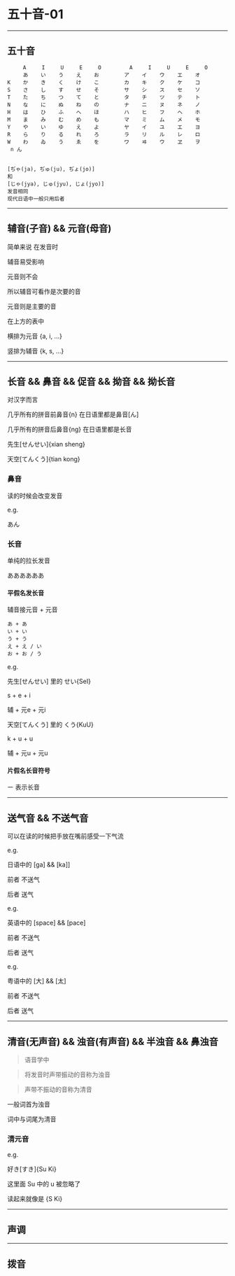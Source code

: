 # 五十音-01

---
## 五十音

```
     A     I     U     E     O         A     I     U     E     O
     あ    い    う    え    お        ア    イ    ウ    エ    オ
K    か    き    く    け    こ        カ    キ    ク    ケ    コ
S    さ    し    す    せ    そ        サ    シ    ス    セ    ソ
T    た    ち    つ    て    と        タ    チ    ツ    テ    ト
N    な    に    ぬ    ね    の        ナ    ニ    ヌ    ネ    ノ
H    は    ひ    ふ    へ    ほ        ハ    ヒ    フ    ヘ    ホ
M    ま    み    む    め    も        マ    ミ    ム    メ    モ
Y    や    い    ゆ    え    よ        ヤ    イ    ユ    エ    ヨ
R    ら    り    る    れ    ろ        ラ    リ    ル    レ    ロ
W    わ    ゐ    う    ゑ    を        ワ    ヰ    ウ    ヱ    ヲ
 n ん


[ぢゃ(ja), ぢゅ(ju), ぢょ(jo)]
和
[じゃ(jya), じゅ(jyu), じょ(jyo)]
发音相同
现代日语中一般只用后者

```




---
## 辅音(子音) && 元音(母音)

简单来说  在发音时

辅音易受影响



元音则不会




所以辅音可看作是次要的音

元音则是主要的音



在上方的表中

横排为元音 {a, i, ...}

竖排为辅音 {k, s, ...}





---
## 长音 && 鼻音 && 促音 && 拗音 && 拗长音

对汉字而言

几乎所有的拼音前鼻音{n}  在日语里都是鼻音[ん]

几乎所有的拼音后鼻音{ng} 在日语里都是长音

先生[せんせい]{xian sheng}

天空[てんくう]{tian kong}



### 鼻音

读的时候会改变发音

e.g.

あん



### 长音

单纯的拉长发音

ああああああ



#### 平假名发长音

辅音接元音 + 元音

```
あ + あ
い + い
う + う
え + え / い
お + お / う
```

e.g.

先生[せんせい] 里的 せい{SeI}

s + e + i

辅 + 元e + 元i



天空[てんくう] 里的 くう{KuU}

k + u + u

辅 + 元u + 元u




#### 片假名长音符号

ー 表示长音



---
## 送气音 && 不送气音

可以在读的时候把手放在嘴前感受一下气流



e.g.

日语中的 [ga] && [ka]]

前者 不送气

后者 送气




e.g.

英语中的 [space] && [pace]

前者 不送气

后者 送气




e.g.

粤语中的 [大] && [太]

前者 不送气

后者 送气






---
## 清音(无声音) && 浊音(有声音) && 半浊音 && 鼻浊音

> 语音学中

> 将发音时声带振动的音称为浊音

> 声带不振动的音称为清音



一般词首为浊音

词中与词尾为清音


### 清元音

e.g.

好き[すき]{Su Ki}

这里面 Su 中的 u 被忽略了

读起来就像是 {S Ki}





---
## 声调




---
## 拨音
